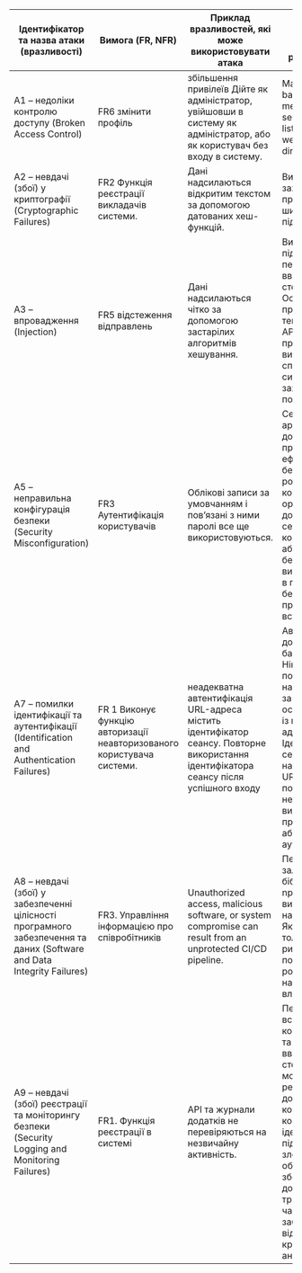 |Ідентифікатор та назва атаки (вразливості)|Вимога (FR, NFR)|Приклад вразливостей, які може використовувати атака|Приклад запобігання успішної реалізації атаки|
|----|----|----|----|
|A1 – недоліки контролю доступу (Broken Access Control)|FR6 змінити профіль|збільшення привілеїв Дійте як адміністратор, увійшовши в систему як адміністратор, або як користувач без входу в систему.| Make sure that backup files, file metadata, and web server directory listing are not in the website root directory.|
|A2 – невдачі (збої) у криптографії (Cryptographic Failures)|FR2 Функція реєстрації викладачів системи. | Дані надсилаються відкритим текстом за допомогою датованих хеш-функцій.|Використовуйте захищені протоколи для шифрування даних під час їх передачі.|
|A3 – впровадження (Injection) | FR5 відстеження відправлень | Дані надсилаються чітко за допомогою застарілих алгоритмів хешування.| Використовуйте підтверджену перевірку введення на стороні сервера. Оскільки багато програм, таких як текстові поля та API мобільних програм, вимагають спеціальних символів, цей захист не є повним.|
|A5 – неправильна конфігурація безпеки (Security Misconfiguration)|FR3 Аутентифікація користувачів | Облікові записи за умовчанням і пов’язані з ними паролі все ще використовуються.|Сегментована архітектура додатків, яка пропонує ефективне та безпечне розділення між компонентами або орендарями за допомогою сегментації, контейнеризації або хмарних груп безпеки, повинна використовуватися в поєднанні з безпечними процедурами встановлення.|
|A7 – помилки ідентифікації та аутентифікації (Identification and Authentication Failures) | FR 1 Виконує функцію авторизації неавторизованого користувача системи.|неадекватна автентифікація URL-адреса містить ідентифікатор сеансу. Повторне використання ідентифікатора сеансу після успішного входу|Автентифікуйте за допомогою багатьох факторів. Ніколи не поширюйте та не надавайте паролі за замовчуванням, особливо особам із правами адміністратора. Ідентифікатор сеансу не можна надійно зберегти в URL-адресі, і він повинен бути недійсним під час виходу з системи, простою та абсолютних тайм-аутів.|
|A8 – невдачі (збої) у забезпеченні цілісності програмного забезпечення та даних (Software and Data Integrity Failures) |FR3. Управління інформацією про співробітників|Unauthorized access, malicious software, or system compromise can result from an unprotected CI/CD pipeline.|Переконайтеся, що залежності та бібліотеки, такі як npm або Maven, використовують надійні сховища. Якщо ваша толерантність до ризику є вищою, подумайте про розміщення надійного власного сховища.|
|A9 – невдачі (збої) реєстрації та моніторингу безпеки (Security Logging and Monitoring Failures)| FR1. Функція реєстрації в системі |API та журнали додатків не перевіряються на незвичайну активність.| Переконайтеся, що всі помилки входу, контролю доступу та перевірки введення на стороні сервера можна реєструвати з достатнім контекстом користувача для ідентифікації підозрілих або зловмисних облікових записів і зберігати протягом достатньо тривалого періоду часу, щоб забезпечити відкладений криміналістичний аналіз.|
